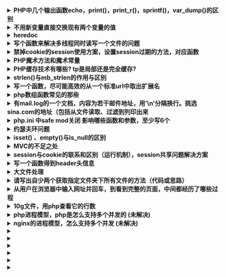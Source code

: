 
<details>
 <summary><b>PHP中几个输出函数echo，print()，print_r()，sprintf()，var_dump()的区别</b></summary>


1. echo：是语句不是函数，没有返回值，可输出多个变量值，不需要圆括号。不能输出数组和对象，只能打印简单类型(如int,string)。
2. print：是语句不是函数，有返回值 1 ，只能输出一个变量，不需要圆括号。不能输出数组和对象，只能打印简单类型(如int,string)。
3. print_r：是函数，可以打印复合类型，例如：stirng、int、float、array、object等，输出array时会用结构表示，而且可以通过print_r($str,true)来使print_r不输出而返回print_r处理后的值
4. printf：是函数，把文字格式化以后输出（参看C语言）
5. sprintf：是函数，跟printf相似，但不打印，而是返回格式化后的文字（该函数把格式化的字符串写写入一个变量中，而不是输出来），其    他的与printf一样。
6. var_dump()：函数，输出变量的内容、类型或字符串的内容、类型、长度。常用来调试。

</details>



<details>
 <summary><b>不用新变量直接交换现有两个变量的值</b></summary>

方法一： 用list()
```
   a=10;b = 25;
   list(a,b)=array(b,a);
   echo a.′/′.b;//25/10
```
方法二：用传值方式加&符
```
  function swap(&a,&b)
  {
      $c = '';
      c=a;
      a=b;
      b=c;
  }

  a=25;b = 35;
  swap(a,b);
  echo a.′/′.b;
```

方法三：使用数组分割
```
    a="123";b = "456";
    b=a."#".b;
    b = explode("#",b);a = b[1];b = b[0];echoa."-".$b;
```
 

方法四：使用异或运算
```
    a="fsdfds";b = "xiaorui";
    a=a^b;b = b^a;
    a=a^b;echo a."-".$b;
```
</details>



<details>
 <summary><b>heredoc</b></summary>

>Heredoc在正规的PHP文档中和技术书籍中一般没有详细讲述。他是一种Perl风格的字符串输出技术。使用heredoc技术可以实现界面与代码的准分离，比如phpwind模板。
heredoc的语法是用”<<<”加上自己定义成对的标签，在标签范围內的文字视为一个字符串

规则如下：

1. 以<<<End开始标记开始，以End结束标记结束，结束标记必须顶头写，不能有缩进和空格，且在结束标记末尾要有分号 。开始标记和开始标记相同，比如常用大写的EOT、EOD、EOF来表示，也可以使用其他标记，只要保证开始标记和结束标记不在正文中出现就行。

2. 位于开始标记和结束标记之间的变量可以被正常解析，但是函数则不可以。在heredoc中，变量不需要用连接符 . 或 , 来拼接，比如：
```
$a=2;
$b= <<<EOF
  "zyf"$a
  "zyf"
EOF;
echo $b; //结果连同双引号一起输出："zyf"2 "zyf"
```
3. heredoc常用在输出包含大量HTML语法文档的时候。他要比传统的echo输出精炼很多，如下所示：

```
function getHtml()
{
    echo "<html>";
    echo "<head><title>Title</title></head>";
    echo "<body>Content</body>";
    echo "</html>;
}

function getHtml()
{
echo <<<EOT
      <html>
      <head><title>Title</title></head>
      <body>Content</body>
      </html>
EOT;
}
```
</details>



<details>
 <summary><b>写个函数来解决多线程同时读写一个文件的问题</b></summary>

一般的方案：

```
//fopen():打开文件或者 URL，返回resource类型数据 。
$fp = fopen('./tmp/lock.txt', 'a+');
if (flock($fp, LOCK_EX)) {//取得独占锁定
    fwrite($fp, "Write something here\n");
    flock($fp, LOCK_UN);// 释放锁定
} else {
    echo "Couldn't lock the file !";
}
fclose($fp);
```
>但在PHP中，flock似乎工作的不是那么好！在多并发情况下，似乎是经常独占资源，不即时释放，或者是根本不释放，造成死锁，从而使服务器的cpu占用很高，甚至有时候会让服务器彻底死掉。

方案二：对文件进行加锁时，设置一个超时时间.
```
$fileName = './tmp/lock.txt';
if ($fp = fopen($fileName, 'a+')) {
    $startTime = microtime();
    while ((microtime() - $startTime) < 1000) {
        $canWrite = flock($fp, LOCK_EX);
        if (!$canWrite) {
            usleep(round(rand(0, 100) * 1000));
        } else {
            fwrite($fp, "Write something here\n");
            break;
        }
    }
    fclose($fp);
}
```
> 超时设置为1ms，如果这里时间内没有获得锁，就反复获得，直接获得到对文件操作权为止，当然。如果超时限制已到，就必需马上退出，让出锁让其它进程来进行操作。

</details>



<details>
 <summary><b>禁掉cookie的session使用方案，设置session过期的方法，对应函数</b></summary>

1. 设置php.ini的session.use_trans_sid = 1或者打开enable-trans-sid选项，让PHP自动跨页传递session id。
2. 手动通过URL传值, 隐藏表单传递session id。

```
  session_start();
  $_SESSION[’var1’]="源码爱好者";
  $sn = session_id();
  $url="<a href=".""s2.php?s=".$sn."">下一页</a>";
  echo $url;
  ```
  ```
  session_id($_GET[’s’]);
  session_start();
  echo "传递的session变量var1的值为：".$_SESSION[’var1’];
```

3. 用文件、数据库等形式保存session_id,在跨页过程中手动调用。
```
  $name=$_POST[’name’];
  $pass=$_POST[’pass’];

  session_start();
  $_SESSION[’user’]= $name;
  $psid=session_id();
  $fp=fopen("e:\tmp\phpsid.txt","w+";
  fwrite($fp,$psid);
  fclose($fp);
  echo "已登录<br>";
```
```
  $fp=fopen("e:\tmp\phpsid.txt","r";
  $sid=fread($fp,1024);
  fclose($fp);
  session_id($sid);
  session_start();
  if(isset($_SESSION[’user’]) && $_SESSION[’user’]="laogong" {
  echo "已登录!";
```

>Session过期时间设定:
```
ini_set('session.gc_maxlifetime', 3600); //设置时间 
ini_get('session.gc_maxlifetime');//得到ini中设定值 
```

</details>



<details>
 <summary><b>PHP魔术方法和魔术常量</b></summary>

##### 魔术常量

1. `__LINE__`
返回文件中的当前行号。
2. `__FILE__`
　　返回文件的完整路径和文件名。如果用在包含文件中，则返回包含文件名。自PHP4.0.2 起，__FILE__总是包含一个绝对路径，而在此之前的版本有时会包含一个相对路径。
3. `__FUNCTION__`
　　返回函数名称(PHP4.3.0 新加)。自PHP5 起本常量返回该函数被定义时的名字(区分大小写)。在PHP4 中该值总是小写字母的。
4. `__CLASS__`
　　返回类的名称(PHP4.3.0 新加)。自PHP5 起本常量返回该类被定义时的名字(区分大小写)。在PHP4 中该值总是小写字母的。
5. `__METHOD__`
　　返回类的方法名(PHP5.0.0 新加)。返回该方法被定义时的名字(区分大小写)。

##### Class魔术方法
>魔术方法是PHP面向对象中很有用特性。它们在特定的情况下被触发，都是以双下划线开头，可以理解为钩子函数，利用模式方法可以轻松实现PHP面向对象中重载（Overloading即动态创建类属性和方法）。魔术方法很多还是成对出现的，以下列出目前PHP中所有的模式方法。
1. __construct，__destruct
__constuct构建对象的时被调用；
__destruct明确销毁对象或脚本结束时被调用；
2. __get，__set
__set当给不可访问或不存在属性赋值时被调用
__get读取不可访问或不存在属性时被调用
3. __isset，__unset
__isset对不可访问或不存在的属性调用isset()或empty()时被调用
__unset对不可访问或不存在的属性进行unset时被调用
4. __call，__callStatic
__call调用不可访问或不存在的方法时被调用
__callStatic调用不可访问或不存在的静态方法时被调用
5. __sleep，__wakeup
__sleep当使用serialize时被调用，当你不需要保存大对象的所有数据时很有用
__wakeup当使用unserialize时被调用，可用于做些对象的初始化操作
6. __clone
进行对象clone时被调用，用来调整对象的克隆行为
7. __toString
当一个类被转换成字符串时被调用
8. __invoke
当以函数方式调用对象时被调用
9. __set_state
当调用var_export()导出类时，此静态方法被调用。用__set_state的返回值做为var_export的返回值。
10. __debuginfo
当调用var_dump()打印对象时被调用（当你不想打印所有属性）适用于PHP5.6版本

```
  class Animal{
  }
  $m = new Animal(); //__construct()被调用
  $m->not_exist_property = test; //__set()被调用
  echo $m->not_exist_property;//__get()被调用
  $m->abc(1,2,3); //__call()被调用
  echo isset($m->not_exist_property); //__isset()被调用，返回bool值
  unset($m->not_exist_property); //__unset()被调用
  echo $tmp = serialize($m); //__sleep()被调用
  unserialize($tmp); //__wakeup()被调用
  $m1 = clone $m; //__clone()被调用，对象默认是引用传递，使用clone关键词则可实现对象复制
  $m(); //__invoke() 已函数调用类
  eval( '$m2 = ' . var_export ( $m , true ) . ';' );
  var_dump($m2);
  var_dump($m);
  //最后__destruct()被调用
```

</details>



<details>
 <summary><b>PHP缓存技术有哪些? tp是局部还是完全缓存?</b></summary>

1. 全页面静态化缓存：将页面全部生成为HTML静态页面，用户访问时直接访问静态页面，不走PHP服务器的解析流程。此种方式在CMS系统中比较常见，如dedecms。
实现方法：输出缓存
ob_start()--打开“输出控制缓冲”;
some code --要运行的代码;
$content=ob_get_contents()--返回“输出缓冲区的内容”;
some code --使用file_put_contents()等函数将返回的数据写入HTML文件;
ob_clearn()--清空“输出缓冲区”;

2. 页面部分缓存：将页面中不常变动的部分进行静态化缓存，而经常变化的部分不缓存，最后组装在一起显示；可以使用类似ob_get_contents()的方式实现，也可以利用类似ESI之类的页面片段缓存策略，使其用来做动态页面中相对静态的片段部分的缓存。该缓存方式常用与商城中的商品页。

3. 数据缓存：缓存数据的一种方式。比如，商城中的某个商品信息，当用商品id去请求时，就会得出包括店铺信息,商品信息等数据，此时就可以将这些 数据缓存到一个php文件中，文件名包含商品id来建一个唯一标示；下一次有人想查看这个商品时，首先就直接调这个文件里面的信息，而不用再去数据库查 询；其实缓存文件中缓存的就是一个php数组之类；Ecmall商城系统里面就用了这种方式；

4. 查询缓存：根据查询来进行缓存。将查询得到的数据缓存在一个文件中，下次遇到相同的查询时，就直接先从这个文件里面调数据，不再去查数据库；但此处的缓存文件名可能就需要以查询语句为基点来建立唯一标示.

>注意：以上几种缓存方式都需要对缓存的文件设置一个有效时间，在这个时间内，相同的访问会先取缓存文件的内容，超过有效时间后就重新从数据库中获取数据，并生成新的缓存文件。

5. 内存式缓存：使用redis,memcached等nosql数据库设置PHP缓存，通过缓存查询结果，来减少数据库的访问次数，从而提高网站的响应速度。

6. pache缓存模块：apache安装完以后，是不允许被cache的。如果外接了cache或squid服务器要求进行web加速的话，就需要在htttpd.conf里进行设置，当然前提是在安装apache的时候要激活mod_cache的模块。
安装apache时：./configure –enable-cache –enable-disk-cache –enable-mem-cache

7. PHP APC缓存扩展：使用PHP中的APC扩展来进行缓存

8. Opcode：首先php代码被解析为Tokens，然后再编译为Opcode码，最后执行Opcode码，返回结果；所以，对于相同的php文件，第一次运行时 可以缓存其Opcode码，下次再执行这个页面时，直接会去找到缓存下的opcode码，直接执行最后一步，而不再需要中间的步骤了。比较知名的是XCache、Turck MM Cache、PHP Accelerator等。关于PHP Opcode，鸟哥的博客中有一篇详解：http://www.laruence.com/2008/06/18/221.html

</details>



<details>
 <summary><b>strlen()与mb_strlen的作用与区别</b></summary>

在PHP中，strlen与mb_strlen是求字符串长度的函数
PHP内置的字符串长度函数strlen无法正确处理中文字符串，它得到的只是字符串所占的字节数。对于GB2312的中文编码，strlen得到的值是汉字个数的2倍，而对于UTF-8编码的中文，就是3倍（在 UTF-8编码下，一个汉字占3个字节）。

采用mb_strlen函数可以较好地解决这个问题。mb_strlen的用法和strlen类似，只不过它有第二个可选参数用于指定字符编码。例如得到UTF-8的字符串str长度，可以用mbstrlen(str长度，可以用mbstrlen(str,‘UTF-8’)。如果省略第二个参数，则会使用PHP的内部编码。内部编码可以通过 mb_internal_encoding()函数得到。

需要注意的是，mb_strlen并不是PHP核心函数，使用前需要确保在php.ini中加载了php_mbstring.dll，即确保“extension=php_mbstring.dll”这一行存在并且没有被注释掉，否则会出现未定义函 数的问题。

</details>



<details>
 <summary><b>写一个函数，尽可能高效的从一个标准url中取出扩展名</b></summary>

```
function getExt($url)
{
    $arr=parse_url($url);

    //方法一、
    $name=basename($arr['path']);
    $extArr=explode('.',$name);
    return $extArr[1];

    //方法二、
    $path=$arr['path'];
    $str=strrchr($path,'.');
    return $str;

    //方法三、
    $pathArr=pathinfo($url);
    $str = $pathArr['extension'];
    list($type, $vars) = explode('?',$str);
    return $type;
 }
```

</details>



<details>
 <summary><b>php数组函数常见的那些</b></summary>

 1. 数组操作的基本函数
```
array_values($arr); //获得数组的值
array_keys($arr); //获得数组的键名
array_flip($arr); //数组中的值与键名互换（如果有重复前面的会被后面的覆盖）
array_search('PHP',$arr); //检索给定的值，加true则是严格类型检查
array_reverse($arr); //将数组中的元素翻转
in_array("apple", $arr); //在数组中检索apple
array_key_exists("apple", $arr); // 检索给定的键名是否存在数组中
array_count_values($arr); // 统计数组中所有值出现的次数
```

2. 数组的分段和填充
```
  array_slice($arr, 0, 3); //可以将数组中的一段取出，此函数忽略键名（数组的分段）
  array_splice($arr, 0, 3，array("black","maroon")); //可以将数组中的一段取出，与上个函数不同在于返回的序列从原数组中删除
  array_chunk($arr, 3, TRUE); //可以将一个数组分割成多个，TRUE为保留原数组的键名（分割多个数组）
```

3. 数组与栈，列队
```
  array_push($arr, "apple", "pear"); //将一个或多个元素压入数组栈的末尾（入栈），返回入栈元素的个数
  array_pop($arr); // 将数组栈的最后一个元素弹出（出栈）
  array_shift($arr); //数组中第一个元素移出并返回（数组长度减1，其他元素向前移动一位，数字键名改为从零计数，文字键名不变）
  array_unshift($arr,"a",array(1,2)); //在数组的开头插入一个或多个元素
```

4. 数组的排序
```
  sort($arr); //由小到大，忽略键名 rsort($arr); //由大到小，忽略键名
  asort($arr); //由小到大，保留键名 arsort($arr); // 由大到小，保留键名
  ksort($arr); //按照键名正序排序 krsort($arr); // 按照键名逆序排序
```

5. 数组的计算
```
  array_sum($arr); //对数组内部的所有元素做求和运算（数组元素的求和）
  array_merge($arr1, $arr2); //合并两个或多个（相同字符串键名，后面覆盖前面，相同的数字键名，后面的附加到后面）
  array_diff($arr1, $arr2); //返回差集结果数组 array_diff_assoc($arr1, $arr2, $arr3); //返回差集结果数组，键名也做比较
  array_intersect($arr1, $arr2); //返回交集结果数组 array_intersect_assoc($arr1, $arr2); //返回交集结果数组，键名也做比较
```

6. 其他的数组函数
```
  array_unique($arr); //移除数组中重复的值，新的数组中会保留原始的键名
  shuffle($arr); // 将数组的顺序打亂
```

</details>



<details>
 <summary><b>有mail.log的一个文档，内容为若干邮件地址，用’\n’分隔换行。挑选sina.com的地址（包括从文件读取、过滤到列印出来</b></summary>

 1. 用正则表达式（比较慢，效率地，不推荐用）
 2. cat mail.log | grep sina.com

</details>



<details>
 <summary><b>php.ini 中safe mod关闭 影响哪些函数和参数，至少写6个</b></summary>

* move_uploaded_file() exec()
* system() passthru()
* popen() fopen()
* mkdir() rmdir()
* rename() unlink()
* copy() chgrp()
* chown() chmod()
* touch() symlink()
* link() parse_ini_file()
* set_time_limit() max_execution_time mail()

</details>



<details>
 <summary><b>约瑟夫环问题</b></summary>

>一群猴子排成一圈，按1，2，…，n依次编号。然后从第1只开始数，数到第m只,把它踢出圈，从它后面再开始数，再数到第m只，在把它踢出去…，如此不停 的进行下去，直到最后只剩下一只猴子为止，那只猴子就叫做大王。要求编程模拟此过程，输入m、n, 输出最后那个大王的编号(约瑟夫环)。
```
function fuhuan($allnum, $ti){
     $arr = array();
     for($i = 0; $i < $allnum; $i++){
         $arr[$i] = $i;
     }
 
     $nums = 1;
     while(count($arr) > 1){
          foreach ($arr as $key => $value) {
              if($nums == $ti){
                  unset($arr[$key]);
                  $nums = 1;
              }else{
                  $nums++;
              }
         }
     }
     $new_arr = array_values($arr);
     var_dump($new_arr[0] + 1);
 }
 fuhuan(10,10);
```

</details>



<details>
 <summary><b>isset() 、empty()与is_null的区别</b></summary>

1. 当变量未定义时，is_null()和“参数本身”是不允许作为参数判断的，会报Notice警告错误；
2. empty,isset首先都会检查变量是否存在，然后对变量值进行检测。而is_null 和 “参数本身”只是直接检查变量值，是否为null，因此如果变量未定义就会出现错误！
3. isset()：仅当null和未定义，返回false；
4. empty()：""、0、"0"、NULL、FALSE、array(),未定义，均返回false；
5. is_null()：仅判断是否为null，未定义 报警告；
6. 变量本身作为参数，与empty()一致，但接受未定义变量时，报警告；


</details>



<details>
 <summary><b>MVC的不足之处</b></summary>

1. 增加了系统结构和实现的复杂性。对于简单的界面，严格遵循MVC，使模型、视图与控制器分离，会增加结构的复杂性，并可能产生过多的更新操作，降低运行效率。
2. 视图与控制器间的过于紧密的连接。视图与控制器是相互分离，但确实联系紧密的部件，视图没有控制器的存在，其应用是很有限的，反之亦然，这样就妨碍了他们的独立重用。
3. 视图对模型数据的低效率访问。依据模型操作接口的不同，视图可能需要多次调用才能获得足够的显示数据。对未变化数据的不必要的频繁访问，也将损害操作性能。
4. 目前，一般高级的界面工具或构造器不支持MVC模式。改造这些工具以适应MVC需要和建立分离的部件的代价是很高的，从而造成使用MVC的困难。

</details>



<details>
 <summary><b>session与cookie的联系和区别（运行机制），session共享问题解决方案</b></summary>

##### 区别与联系：
>使用session_start()调用session，服务器端在生成session文件的同时生成session ID哈希值和默认值为PHPSESSID的session name，并向客户端发送变量为PHPSESSID(session name)(默认)值为一个128位的哈希值。服务器端将通过该cookie与客户端进行交互，session变量的值经php内部系列化后保存在服务器 机器上的文本文件中，和客户端的变量名默认情况下为PHPSESSID的coolie进行对应交互，即服务器自动发送了http 头:header(‘Set-Cookie: session_name()=session_id(); path=/’);即setcookie(session_name(),session_id());当从该页跳转到的新页面并调用 session_start()后,PHP将检查与给定ID相关联的服务器端存贮的session数据，如果没找到则新建一个数据集。

#### 共享方案：
1. 使用数据库保存session， 使用数据库来保存session，就算服务器宕机了也没事，session照样在。
问题：程序需要定制；每次请求都进行数据库读写开销不小，另外数据库是一个单点，可以做数据库的hash来解 决这个问题。
2. 使用 memcached来保存session， 这种方式跟数据库类似，内存存取性能比数据库好很多。
问题：程序需要定制，增加 了工作量；存入memcached中的数据都需要序列化，效率较低，断电或者重启电脑容易丢失数据；
3. 通过加密的cookie，在A服务器上登录，在用户的浏览器上添加加密的cookie，当用户访问B服务器时，检查有无Session，如果没有，就检验 Cookie是否有效，Cookie有效的话就在B服务器上重建session。简单，高效， 服务器的压力减小了，因为session数据不存在服务器磁盘上。根本就不会出现session读取不到的问题。
>问题：网络请求占用很多。每次请求时，客户端都要通过cookie发送session数据给服务器，session中数据不能太多，浏览器对cookie的大小存在限制。不适合高访问量的情况，因为高访问量的情况下。

</details>



<details>
 <summary><b>写一个函数得到header头信息</b></summary>

```
function getHeader()
{
    $headers = [];
    if (function_exists('getallheaders')) {
        $headers = getallheaders();
    } elseif (function_exists('http_get_request_headers')) {
        $headers = http_get_request_headers();
    } else {
        foreach ($_SERVER as $key => $value) {
            if(strstr($key, 'HTTP_')) {
                $newk = ucwords(strtolower(str_replace('_', '-', substr($key, 5))));
                $headers[$newk] = $value;
            }
        }
    }

    var_dump($headers);
}
```

</details>

<details>
 <summary><b>大文件处理</b></summary>

1. 有两个文件文件，大小都超过了1G，一行一条数据，每行数据不超过500字节，两文件中有一部分内容是完全相同的，请写代码找到相同的行，并写到新文件中。PHP最大允许内内为255M。
    >顺序读取两个文件的的全部记录,将每条记录经过hash->转换为10进制->%n后存到10个文件中,这样一共2G的数据分成10份,每份就是204.8M,低于内存限制,
    我可以一次读取一个文件,并用hash桶的方式得到单个文件中的内容是否有重复,因为每条记录都经过hash处理的,所以相同的记录肯定会在同一个文件中。

    下面是伪代码:
    ```
      /**
       * 将两个文件中的每条记录通过hash求余后分别存入10个文件中
       * 如果某个文件太大,超过限制内存大小,则可以对其再次hash求余
       */
      $handler = fopen('file_a_AND_file_b', 'r');
      
      while ($line = fgetc($handler)) {
          $save_to_file_name = crc32(hash('md5', $line)) % 10;
          file_put_contents($save_to_file_name, $line);     
      }
      
      /**
       *
       */
      $files = [ '10个文件的路径' ];
      foreach ($files as $file) {
      
          $handler = fopen($file, 'r');
          $tmp_arr = [];
          while($line = fgetc($handler)) {
              if(isset($tmp_arr[$line])) {
                  file_put_contents('common_content.txt', $line);
              } else {
                  $tmp_arr[$line] = true;
              }
          }
      
      }
    ```
2. 十道海量数据处理面试题与十个方法大总结
>https://blog.csdn.net/v_JULY_v/article/details/6279498


</details>



<details>
 <summary><b>请写出自少两个获取指定文件夹下所有文件的方法（代码或思路）</b></summary>

```
//递归
function readDirDeep($path,$deep = 0)
{
    $handle = opendir($path);
    while(false !== ($filename = readdir($handle))){
        if($filename == '.' || $filename == '..') continue;
        echo str_repeat('&nbsp;',$deep*5) . $filename.'<br>';
            //str_repeat(str,n) 重复一个str字符串n次
        if(is_dir($path.'/'.$filename)){
            readDirDeep($path.'/'.$filename,$deep+1);
            }
        }
        //闭关
        closedir($handle);
}
```

```
//队列
队列的方式就是遇到目录就放入队列,非目录打印就好
function readDirQueue($dir)
{
    $dirs = [$dir];

    while ($path = array_shift($dirs)) {
        if (is_dir($path) && $handle = opendir($path)) {
            while (false !== ($filename = readdir($handle))) {
                if ($filename == '.' || $filename == '..') continue;
                $real_path = $path . DIRECTORY_SEPARATOR . $filename;

                if(is_dir($real_path)) {
                    $dirs[] = $real_path;
                }else {
                    echo $real_path . '<br/>';
                }
            }
            //闭关
            closedir($handle);
        }
    }

}
```

 </details>




<details>
 <summary><b>从用户在浏览器中输入网址并回车，到看到完整的页面，中间都经历了哪些过程</b></summary>

  浏览器->url->dns->ip->port->tcp->nginx->server name->php-fpm/fast cgi->php
   ^  <-  client ip:port  <- ^ <-  ^                                 <-
   
  整个过程大概会涉及这些,里面的细节可以去了解一下
   
  顺便问一下: fast cgi是什么? php和php-fpm是啥关系?

 </details>



<details>
 <summary><b>10g文件，用php查看它的行数</b></summary>

  >它的方式是一次读取一部分数据,计算这部分数据中有多少个换行符,不断循环,效率会比顺序读取内容高

```
/*
 * 高效率计算文件行数
 * @author axiang
*/
function count_line($file)
{
    $fp = fopen($file, "r");
    $i  = 0;
    while (!feof($fp)) {
        //每次读取2M
        if ($data = fread($fp, 1024 * 1024 * 2)) {
            //计算读取到的行数
            $num = substr_count($data, "\n");
            $i += $num;
        }
    }
    fclose($fp);
    return $i;
}
```

</details>



<details>
 <summary><b>php进程模型，php是怎么支持多个并发的 (未解决)</b></summary>

1. PHP-FPM 启动进程的方式主要有哪几种，区别是什么？

    ①：静态（Static）
    >直接开启指定数量的 PHP-FPM 进程，不再增加或者减少；启动固定数量的进程，占用内存高。但在用户请求波动大的时候，对 Linux 操作系统进程的处理上耗费的系统资源低。

    ②：动态（Dynamic）
    >开始时开启一定数量的 PHP-FPM 进程，当请求量变大的时候，动态增加 PHP-FPM 进程数到上限，当空闲的时候自动释放空闲进程数到一个下限。
    动态模式会根据 max、min、idle children 配置，动态的调整进程数量。在用户请求较为波动，或者瞬间请求增高的时候，动态模式下会进行大量进程的创建、销毁等操作，而造成 Linux 负载波动升高。简单来说，请求量少，PHP-FPM 进程数少，请求量大，进程数多。优势就是，当请求量小的时候，进程数少，内存占用也小。

    ③：按需 （Ondemand）
    >这种模式下，PHP-FPM 的 Master 不会 Fork 任何子进程，纯粹就是按需启动。
    这种模式通常很少使用，因为它基本无法适应有一定量级的线上业务。由于 php-fpm 是短连接的，所以每次请求都会先建立连接，建立连接的过程必然会触发上图的执行步骤。所以，在大流量的系统上 Master 进程会变得繁忙，占用系统 CPU 资源，不适合大流量环境的部署。
    ![avatar](./images/54e62d.jpg)

2. PHP-FPM，是主进程接收请求转给子进程，还是子进程单独接收请求并处理，如何验证？

3. 为何在 PHP-FPM 模式下，PHP 代码很少有人去做连接池？

4. PHP-FPM 模式性能差的体现有哪些，如何优化？

5. PHP-FPM 模式下的 YAC 为何无法和 CLI 模式无法共享内存？

</details>


<details>
 <summary><b>nginx的进程模型，怎么支持多个并发 (未解决)</b></summary> 

 

</details>

 

</details>


<details>
 <summary><b></b></summary>

 

</details>

 

</details>


<details>
 <summary><b></b></summary>

 

</details>

 

</details>


<details>
 <summary><b></b></summary>

 

</details>

 

</details>


<details>
 <summary><b></b></summary>

 

</details>

 

</details>


<details>
 <summary><b></b></summary>

 

</details>

 

</details>


<details>
 <summary><b></b></summary>

 

</details>
